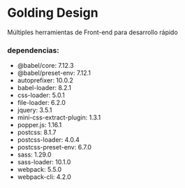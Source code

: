 # Golding Design

Múltiples herramientas de Front-end para desarrollo rápido

### dependencias:
- @babel/core: 7.12.3
- @babel/preset-env: 7.12.1
- autoprefixer: 10.0.2
- babel-loader: 8.2.1
- css-loader: 5.0.1
- file-loader: 6.2.0
- jquery: 3.5.1
- mini-css-extract-plugin: 1.3.1
- popper.js: 1.16.1
- postcss: 8.1.7
- postcss-loader: 4.0.4
- postcss-preset-env: 6.7.0
- sass: 1.29.0
- sass-loader: 10.1.0
- webpack: 5.5.0
- webpack-cli: 4.2.0